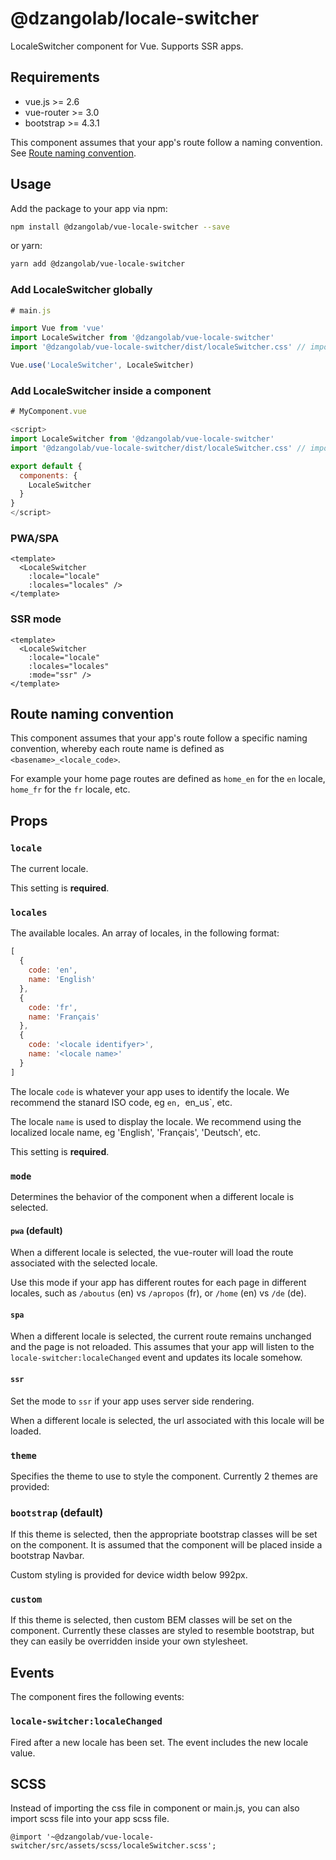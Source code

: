 # @dzangolab/locale-switcher

LocaleSwitcher component for Vue. Supports SSR apps.

## Requirements

* vue.js >= 2.6
* vue-router >= 3.0
* bootstrap >= 4.3.1

This component assumes that your app's route follow a naming convention. See [Route naming convention](#routenamingconvention).

## Usage

Add the package to your app via npm:

``` bash
npm install @dzangolab/vue-locale-switcher --save
```

or yarn:

``` bash
yarn add @dzangolab/vue-locale-switcher
```

### Add LocaleSwitcher globally

``` javascript
# main.js

import Vue from 'vue'
import LocaleSwitcher from '@dzangolab/vue-locale-switcher'
import '@dzangolab/vue-locale-switcher/dist/localeSwitcher.css' // import stylesheet

Vue.use('LocaleSwitcher', LocaleSwitcher)
```

### Add LocaleSwitcher inside a component

```javascript
# MyComponent.vue

<script>
import LocaleSwitcher from '@dzangolab/vue-locale-switcher'
import '@dzangolab/vue-locale-switcher/dist/localeSwitcher.css' // import stylesheet

export default {
  components: {
    LocaleSwitcher
  }
}
</script>
```

### PWA/SPA

```
<template>
  <LocaleSwitcher
    :locale="locale"
    :locales="locales" />
</template>
```

### SSR mode


```
<template>
  <LocaleSwitcher
    :locale="locale"
    :locales="locales"
    :mode="ssr" />
</template>
```

## Route naming convention

This component assumes that your app's route follow a specific naming convention, whereby each route name is defined as `<basename>_<locale_code>`.

For example your home page routes are defined as `home_en` for the `en` locale, `home_fr` for the `fr` locale, etc.

## Props

### `locale`

The current locale.


This setting is **required**.

### `locales`

The available locales. An array of locales, in the following format:

```javascript
[
  {
    code: 'en',
    name: 'English'
  },
  {
    code: 'fr',
    name: 'Français'
  },
  {
    code: '<locale identifyer>',
    name: '<locale name>'
  }
]
```

The locale `code` is whatever your app uses to identify the locale. We recommend the stanard ISO code, eg `en, `en_us`,  etc.

The locale `name` is used to display the locale. We recommend using the localized locale name, eg 'English', 'Français', 'Deutsch', etc.

This setting is **required**.

### `mode`

Determines the behavior of the component when a different locale is selected.


#### `pwa` (default)

When a different locale is selected, the vue-router will load the route associated with the selected locale.

Use this mode if your app has different routes for each page in different locales, such as `/aboutus` (en) vs `/apropos` (fr), or `/home` (en) vs `/de` (de).


#### `spa`

When a different locale is selected, the current route remains unchanged and the page is not reloaded. This assumes that your app will listen to the `locale-switcher:localeChanged` event and updates its locale somehow.

#### `ssr`

Set the mode to `ssr` if your app uses server side rendering.

When a different locale is selected, the url associated with this locale will be loaded.

### `theme`

Specifies the theme to use to style the component. Currently 2 themes are provided:

### `bootstrap` (default)

If this theme is selected, then the appropriate bootstrap classes will be set on the component. It is assumed that the component will be placed inside a bootstrap Navbar.

Custom styling is provided for device width below 992px.


### `custom`

If this theme is selected, then custom BEM classes will be set on the component. Currently these classes are styled to resemble bootstrap, but they can easily be overridden inside your own stylesheet.


## Events

The component fires the following events:

### `locale-switcher:localeChanged`

Fired after a new locale has been set. The event includes the new locale value.

## SCSS

Instead of importing the css file in component or main.js, you can also import scss file into your app scss file.

```
@import '~@dzangolab/vue-locale-switcher/src/assets/scss/localeSwitcher.scss';
```

